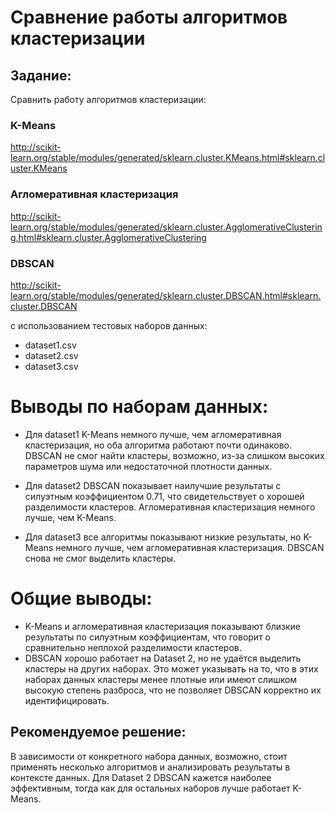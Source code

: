 # Сравнение работы алгоритмов кластеризации
## Задание:
Сравнить работу алгоритмов кластеризации:

### K-Means
http://scikit-learn.org/stable/modules/generated/sklearn.cluster.KMeans.html#sklearn.cluster.KMeans

### Агломеративная кластеризация
http://scikit-learn.org/stable/modules/generated/sklearn.cluster.AgglomerativeClustering.html#sklearn.cluster.AgglomerativeClustering

### DBSCAN
http://scikit-learn.org/stable/modules/generated/sklearn.cluster.DBSCAN.html#sklearn.cluster.DBSCAN

с использованием тестовых наборов данных:

- dataset1.csv
- dataset2.csv
- dataset3.csv

# Выводы по наборам данных: 
- Для dataset1 K-Means немного лучше, чем агломеративная кластеризация, но оба алгоритма работают почти одинаково. DBSCAN не смог найти кластеры, возможно, из-за слишком высоких параметров шума или недостаточной плотности данных.

- Для dataset2 DBSCAN показывает наилучшие результаты с силуэтным коэффициентом 0.71, что свидетельствует о хорошей разделимости кластеров. Агломеративная кластеризация немного лучше, чем K-Means.

- Для dataset3 все алгоритмы показывают низкие результаты, но K-Means немного лучше, чем агломеративная кластеризация. DBSCAN снова не смог выделить кластеры.

# Общие выводы:
- K-Means и агломеративная кластеризация показывают близкие результаты по силуэтным коэффициентам, что говорит о сравнительно неплохой разделимости кластеров.
- DBSCAN хорошо работает на Dataset 2, но не удаётся выделить кластеры на других наборах. Это может указывать на то, что в этих наборах данных кластеры менее плотные или имеют слишком высокую степень разброса, что не позволяет DBSCAN корректно их идентифицировать.

## Рекомендуемое решение: 
В зависимости от конкретного набора данных, возможно, стоит применять несколько алгоритмов и анализировать результаты в контексте данных. Для Dataset 2 DBSCAN кажется наиболее эффективным, тогда как для остальных наборов лучше работает K-Means.
